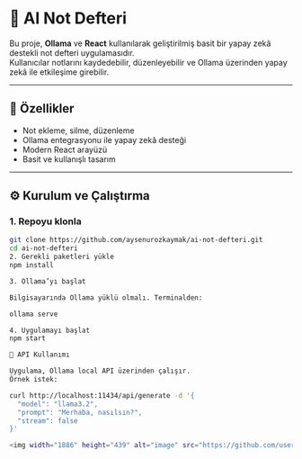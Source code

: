 # 📝 AI Not Defteri

Bu proje, **Ollama** ve **React** kullanılarak geliştirilmiş basit bir yapay zekâ destekli not defteri uygulamasıdır.  
Kullanıcılar notlarını kaydedebilir, düzenleyebilir ve Ollama üzerinden yapay zekâ ile etkileşime girebilir.  

---

## 🚀 Özellikler
- Not ekleme, silme, düzenleme
- Ollama entegrasyonu ile yapay zekâ desteği
- Modern React arayüzü
- Basit ve kullanışlı tasarım

---

## ⚙️ Kurulum ve Çalıştırma

### 1. Repoyu klonla
```bash
git clone https://github.com/aysenurozkaymak/ai-not-defteri.git
cd ai-not-defteri
2. Gerekli paketleri yükle
npm install

3. Ollama’yı başlat

Bilgisayarında Ollama yüklü olmalı. Terminalden:

ollama serve

4. Uygulamayı başlat
npm start

📡 API Kullanımı

Uygulama, Ollama local API üzerinden çalışır.
Örnek istek:

curl http://localhost:11434/api/generate -d '{
  "model": "llama3.2",
  "prompt": "Merhaba, nasılsın?",
  "stream": false
}'

<img width="1886" height="439" alt="image" src="https://github.com/user-attachments/assets/e2a9439e-974a-4f2d-8587-0596b287d326" />

